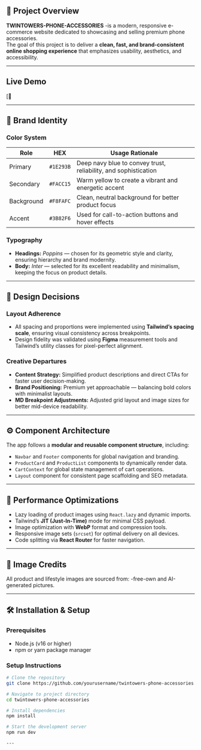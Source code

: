 ## 📱 Project Overview
**TWINTOWERS-PHONE-ACCESSORIES**
-is a modern, responsive e-commerce website dedicated to showcasing and selling premium phone accessories.  
The goal of this project is to deliver a **clean, fast, and brand-consistent online shopping experience** that emphasizes usability, aesthetics, and accessibility.

---

## Live Demo
[🔗 

---

## 🎨 Brand Identity

### Color System
| Role | HEX | Usage Rationale |
|------|-----|-----------------|
| Primary | `#1E293B` | Deep navy blue to convey trust, reliability, and sophistication |
| Secondary | `#FACC15` | Warm yellow to create a vibrant and energetic accent |
| Background | `#F8FAFC` | Clean, neutral background for better product focus |
| Accent | `#3B82F6` | Used for call-to-action buttons and hover effects |

### Typography
- **Headings:** *Poppins* — chosen for its geometric style and clarity, ensuring hierarchy and brand modernity.  
- **Body:** *Inter* — selected for its excellent readability and minimalism, keeping the focus on product details.

---

## 🧩 Design Decisions

### Layout Adherence
- All spacing and proportions were implemented using **Tailwind’s spacing scale**, ensuring visual consistency across breakpoints.  
- Design fidelity was validated using **Figma** measurement tools and Tailwind’s utility classes for pixel-perfect alignment.

### Creative Departures
- **Content Strategy:** Simplified product descriptions and direct CTAs for faster user decision-making.  
- **Brand Positioning:** Premium yet approachable — balancing bold colors with minimalist layouts.  
- **MD Breakpoint Adjustments:** Adjusted grid layout and image sizes for better mid-device readability.

---

## ⚙️ Component Architecture
The app follows a **modular and reusable component structure**, including:
- `Navbar` and `Footer` components for global navigation and branding.  
- `ProductCard` and `ProductList` components to dynamically render data.  
- `CartContext` for global state management of cart operations.  
- `Layout` component for consistent page scaffolding and SEO metadata.

---

## 🚀 Performance Optimizations
- Lazy loading of product images using `React.lazy` and dynamic imports.  
- Tailwind’s **JIT (Just-In-Time)** mode for minimal CSS payload.  
- Image optimization with **WebP** format and compression tools.  
- Responsive image sets (`srcset`) for optimal delivery on all devices.  
- Code splitting via **React Router** for faster navigation.

---

## 📸 Image Credits
All product and lifestyle images are sourced from:
-free-own and AI-generated pictures.

---

## 🛠️ Installation & Setup

### Prerequisites
- Node.js (v16 or higher)
- npm or yarn package manager

### Setup Instructions
```bash
# Clone the repository
git clone https://github.com/yourusername/twintowers-phone-accessories.git

# Navigate to project directory
cd twintowers-phone-accessories

# Install dependencies
npm install

# Start the development server
npm run dev

---


